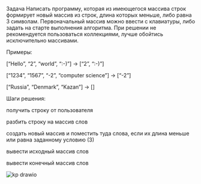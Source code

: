 Задача
Написать программу, которая из имеющегося массива строк формирует новый массив из строк, длина которых меньше, либо равна 3 символам. Первоначальный массив можно ввести с клавиатуры, либо задать на старте выполнения алгоритма. При решении не рекомендуется пользоваться коллекциями, лучше обойтись исключительно массивами.

Примеры:

[“Hello”, “2”, “world”, “:-)”] → [“2”, “:-)”]

[“1234”, “1567”, “-2”, “computer science”] → [“-2”]

[“Russia”, “Denmark”, “Kazan”] → []

Шаги решения:

получить строку от пользователя

разбить строку на массив слов

создать новый массив и поместить туда слова, если их длина меньше или равна заданному условию (3)

вывести исходный массив слов

вывести конечный массив слов

![kp drawio](https://github.com/Farm-pit/Control_work/assets/135982098/bbd990a4-75d0-4c4e-9da4-944d5ac0c559)
